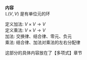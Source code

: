 **内容**  
 $\mathbb L(V,V)$ 是有单位元的环  
  
定义加法: $V\times V\to V$  
定义乘法: $V\times V\to V$  
加法: 交换律、结合律、零元、负元  
乘法: 结合律、加法对乘法的左右分配律  
  
这部分的具体内容放在了【多项式】章节  
